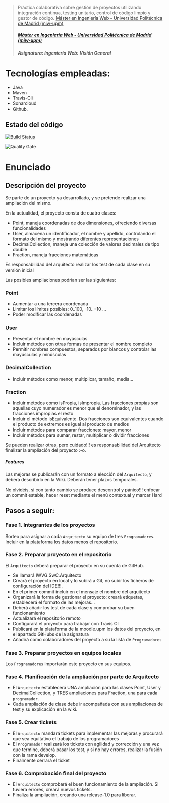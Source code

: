 > Práctica colaborativa sobre gestión de proyectos utilizando integración continua, testing unitario, control de código limpio y gestor de código.
> [Máster en Ingeniería Web - Universidad Politécnica de Madrid (miw-upm)](http://miw.etsisi.upm.es)
> ##### [Máster en Ingeniería Web - Universidad Politécnica de Madrid (miw-upm)](http://miw.etsisi.upm.es)
> ##### Asignatura: *Ingeniería Web: Visión General*

# Tecnologías empleadas:
* Java
* Maven
* Travis-Cli 
* Sonarcloud
* Github.

## Estado del código
[![Build Status](https://travis-ci.org/tomas-teston/IWVG.SwC.TomasTeston.svg?branch=master)](https://travis-ci.org/tomas-teston/IWVG.SwC.TomasTeston)

![Quality Gate](https://sonarcloud.io/api/project_badges/measure?project=es.upm.miw:IWVG.SwC.TomasTeston&metric=alert_status)

# Enunciado
## Descripción del proyecto
Se parte de un proyecto ya desarrollado, y se pretende realizar una ampliación del mismo.

En la actualidad, el proyecto consta de cuatro clases:

* Point, maneja coordenadas de dos dimensiones, ofreciendo diversas funcionalidades
* User, almacena un identificador, el nombre y apellido, controlando el formato del mismo y mostrando diferentes representaciones
* DecimalCollection, maneja una colección de valores decimales de tipo double
* Fraction, maneja fracciones matemáticas

Es responsabilidad del arquitecto realizar los test de cada clase en su versión inicial

Las posibles ampliaciones podrían ser las siguientes:

### Point
* Aumentar a una tercera coordenada
* Limitar los límites posibles: 0..100, -10..+10 ...
* Poder modificar las coordenadas

### User
* Presentar el nombre en mayúsculas
* Incluir métodos con otras formas de presentar el nombre completo
* Permitir nombres compuestos, separados por blancos y controlar las mayúsculas y minúsculas

### DecimalCollection
* Incluir métodos como menor, multiplicar, tamaño, media...

### Fraction
* Incluir métodos como isPropia, isImpropia. Las fracciones propias son aquellas cuyo numerador es menor que el denominador, y las fracciones impropias el resto
* Incluir el método isEquivalente. Dos fracciones son equivalentes cuando el producto de extremos es igual al producto de medios
* Incluir métodos para comparar fracciones: mayor, menor
* Incluir métodos para sumar, restar, multiplicar o dividir fracciones

Se pueden realizar otras, pero cuidado!!! es responsabilidad del Arquitecto finalizar la ampliación del proyecto :-o.

##### Features

Las mejoras se publicarán con un formato a elección del `Arquitecto`, y deberá describirlo en la Wiki. Deberán tener plazos temporales.

No olvidéis, si con tanto cambio se produce descontrol y pánico!!! enfocar un commit estable, hacer reset mediante el menú contextual y marcar Hard

## Pasos a seguir:

### Fase 1. Integrantes de los proyectos

Sorteo para asignar a cada `Arquitecto` su equipo de tres `Programadores`. Incluir en la plataforma los datos menos el repositorio.

### Fase 2. Preparar proyecto en el repositorio

El `Arquitecto` deberá preparar el proyecto en su cuenta de GitHub.

* Se llamará IWVG.SwC.Arquitecto
* Creará el proyecto en local y lo subirá a Git, no subir los ficheros de configuración del IDE!!!. 
* En el primer commit incluir en el mensaje el nombre del arquitecto
* Organizará la forma de gestionar el proyecto: creará etiquetas, establecerá el formato de las mejoras...
* Deberá añadir los test de cada clase y comprobar su buen funcionamiento
* Actualizará el repositorio remoto
* Configurará el proyecto para trabajar con Travis CI
* Publicará en la plataforma de la moodle.upm los datos del proyecto, en el apartado GitHubs de la asignatura
* Añadirá como colaboradores del proyecto a su la lista de `Programadores`

### Fase 3. Preparar proyectos en equipos locales

Los `Programadores` importarán este proyecto en sus equipos.

### Fase 4. Planificación de la ampliación por parte de Arquitecto

* El `Arquitecto` establecerá UNA ampliación para las clases Point, User y DecimalCollection, y TRES ampliaciones para Fraction, una para cada `programador`. 
* Cada ampliación de clase debe ir acompañada con sus ampliaciones de test y su explicación en la wiki.

### Fase 5. Crear tickets

* El `Arquitecto` mandará tickets para implementar las mejoras y procurará que sea equitativo el trabajo de los programadores
* El `Programador` realizará los tickets con agilidad y corrección y una vez que termine, deberá pasar los test, y si no hay errores, realizar la fusión con la rama develop. 
* Finalmente cerrará el ticket

### Fase 6. Comprobación final del proyecto

* El `Arquitecto` comprobará el buen funcionamiento de la ampliación. Si tuviera errores, creará nuevos tickets.
* Finaliza la ampliación, creando una release-1.0 para liberar.